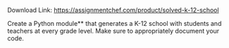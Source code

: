Download Link: https://assignmentchef.com/product/solved-k-12-school
<br>
<p class="ui header product-top-header" title="K-12 school ">Create a Python module** that generates a K-12 school with students and teachers at every grade level. Make sure to appropriately document your code.